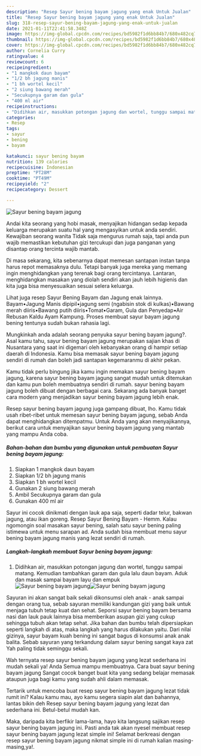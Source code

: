 ```yaml
---
description: "Resep Sayur bening bayam jagung yang enak Untuk Jualan"
title: "Resep Sayur bening bayam jagung yang enak Untuk Jualan"
slug: 318-resep-sayur-bening-bayam-jagung-yang-enak-untuk-jualan
date: 2021-01-11T22:41:58.348Z
image: https://img-global.cpcdn.com/recipes/bd5982f1d6bb84b7/680x482cq70/sayur-bening-bayam-jagung-foto-resep-utama.jpg
thumbnail: https://img-global.cpcdn.com/recipes/bd5982f1d6bb84b7/680x482cq70/sayur-bening-bayam-jagung-foto-resep-utama.jpg
cover: https://img-global.cpcdn.com/recipes/bd5982f1d6bb84b7/680x482cq70/sayur-bening-bayam-jagung-foto-resep-utama.jpg
author: Cornelia Curry
ratingvalue: 4
reviewcount: 6
recipeingredient:
- "1 mangkok daun bayam"
- "1/2 bh jagung manis"
- "1 bh wortel kecil"
- "2 siung bawang merah"
- "Secukupnya garam dan gula"
- "400 ml air"
recipeinstructions:
- "Didihkan air, masukkan potongan jagung dan wortel, tunggu sampai matang. Kemudian tambahkan garam dan gula lalu daun bayam. Aduk dan masak sampai bayam layu dan empuk"
categories:
- Resep
tags:
- sayur
- bening
- bayam

katakunci: sayur bening bayam 
nutrition: 139 calories
recipecuisine: Indonesian
preptime: "PT28M"
cooktime: "PT49M"
recipeyield: "2"
recipecategory: Dessert

---
```



![Sayur bening bayam jagung](https://img-global.cpcdn.com/recipes/bd5982f1d6bb84b7/680x482cq70/sayur-bening-bayam-jagung-foto-resep-utama.jpg)

Andai kita seorang yang hobi masak, menyajikan hidangan sedap kepada keluarga merupakan suatu hal yang mengasyikan untuk anda sendiri. Kewajiban seorang  wanita Tidak saja mengurus rumah saja, tapi anda pun wajib memastikan kebutuhan gizi tercukupi dan juga panganan yang disantap orang tercinta wajib mantab.

Di masa  sekarang, kita sebenarnya dapat memesan santapan instan tanpa harus repot memasaknya dulu. Tetapi banyak juga mereka yang memang ingin menghidangkan yang terenak bagi orang tercintanya. Lantaran, menghidangkan masakan yang diolah sendiri akan jauh lebih higienis dan kita juga bisa menyesuaikan sesuai selera keluarga. 

Lihat juga resep Sayur Bening Bayam dan Jagung enak lainnya. Bayam•Jagung Manis dipipil•jagung semi (ngabisin stok di kulkas)•Bawang merah diiris•Bawang putih diiris•Tomat•Garam, Gula dan Penyedap•Air Rebusan Kaldu Ayam Kampung. Proses membuat sayur bayam jagung bening tentunya sudah bukan rahasia lagi.

Mungkinkah anda adalah seorang penyuka sayur bening bayam jagung?. Asal kamu tahu, sayur bening bayam jagung merupakan sajian khas di Nusantara yang saat ini digemari oleh kebanyakan orang di hampir setiap daerah di Indonesia. Kamu bisa memasak sayur bening bayam jagung sendiri di rumah dan boleh jadi santapan kegemaranmu di akhir pekan.

Kamu tidak perlu bingung jika kamu ingin memakan sayur bening bayam jagung, karena sayur bening bayam jagung sangat mudah untuk ditemukan dan kamu pun boleh membuatnya sendiri di rumah. sayur bening bayam jagung boleh dibuat dengan berbagai cara. Sekarang ada banyak banget cara modern yang menjadikan sayur bening bayam jagung lebih enak.

Resep sayur bening bayam jagung juga gampang dibuat, lho. Kamu tidak usah ribet-ribet untuk memesan sayur bening bayam jagung, sebab Anda dapat menghidangkan ditempatmu. Untuk Anda yang akan menyajikannya, berikut cara untuk menyajikan sayur bening bayam jagung yang mantab yang mampu Anda coba.

<!--inarticleads1-->

##### Bahan-bahan dan bumbu yang digunakan untuk pembuatan Sayur bening bayam jagung:

1. Siapkan 1 mangkok daun bayam
1. Siapkan 1/2 bh jagung manis
1. Siapkan 1 bh wortel kecil
1. Gunakan 2 siung bawang merah
1. Ambil Secukupnya garam dan gula
1. Gunakan 400 ml air


Sayur ini cocok dinikmati dengan lauk apa saja, seperti dadar telur, bakwan jagung, atau ikan goreng. Resep Sayur Bening Bayam - Hemm. Kalau ngomongin soal masakan sayur bening, salah satu sayur bening paling istimewa untuk menu sarapan ad. Anda sudah bisa membuat menu sayur bening bayam jagung manis yang lezat sendiri di rumah. 

<!--inarticleads2-->

##### Langkah-langkah membuat Sayur bening bayam jagung:

1. Didihkan air, masukkan potongan jagung dan wortel, tunggu sampai matang. Kemudian tambahkan garam dan gula lalu daun bayam. Aduk dan masak sampai bayam layu dan empuk
<img src="https://img-global.cpcdn.com/steps/e5aadf9b28b39f36/160x128cq70/sayur-bening-bayam-jagung-langkah-memasak-1-foto.jpg" alt="Sayur bening bayam jagung"><img src="https://img-global.cpcdn.com/steps/aa2e9695800e34ea/160x128cq70/sayur-bening-bayam-jagung-langkah-memasak-1-foto.jpg" alt="Sayur bening bayam jagung">

Sayuran ini akan sangat baik sekali dikonsumsi oleh anak - anak sampai dengan orang tua, sebab sayuran memiliki kandungan gizi yang baik untuk menjaga tubuh tetap kuat dan sehat. Seporsi sayur bening bayam bersama nasi dan lauk pauk lainnya bisa memberikan asupan gizi yang cukup sehingga tubuh akan tetap sehat. Jika bahan dan bumbu telah dipersiapkan seperti langkah di atas, maka langkah yang harus dilakukan yaitu. Dari nilai gizinya, sayur bayam kuah bening ini sangat bagus di konsumsi anak anak balita. Sebab sayuran yang terkandung dalam sayur bening sangat kaya zat Yah paling tidak seminggu sekali. 

Wah ternyata resep sayur bening bayam jagung yang lezat sederhana ini mudah sekali ya! Anda Semua mampu membuatnya. Cara buat sayur bening bayam jagung Sangat cocok banget buat kita yang sedang belajar memasak ataupun juga bagi kamu yang sudah ahli dalam memasak.

Tertarik untuk mencoba buat resep sayur bening bayam jagung lezat tidak rumit ini? Kalau kamu mau, ayo kamu segera siapin alat dan bahannya, lantas bikin deh Resep sayur bening bayam jagung yang lezat dan sederhana ini. Betul-betul mudah kan. 

Maka, daripada kita berfikir lama-lama, hayo kita langsung sajikan resep sayur bening bayam jagung ini. Pasti anda tak akan nyesel membuat resep sayur bening bayam jagung lezat simple ini! Selamat berkreasi dengan resep sayur bening bayam jagung nikmat simple ini di rumah kalian masing-masing,ya!.

